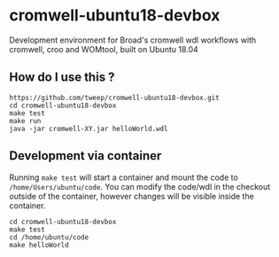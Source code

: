 # cromwell-ubuntu18-devbox
Development environment for Broad's cromwell wdl workflows with cromwell, croo and WOMtool, built on Ubuntu 18.04 

## How do I use this ? 
```
https://github.com/tweep/cromwell-ubuntu18-devbox.git
cd cromwell-ubuntu18-devbox 
make test 
make run  
java -jar cromwell-XY.jar helloWorld.wdl
``` 

## Development via container 
Running `make test` will start a container and mount the code to `/home/Users/ubuntu/code`. You can modify the code/wdl in the checkout  outside of the container, however changes will be visible inside the container.   

```  
cd cromwell-ubuntu18-devbox 
make test 
cd /home/ubuntu/code 
make helloWorld 
```
